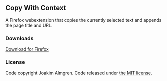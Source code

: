 ## Copy With Context
A Firefox webextension that copies the currently selected text and appends the page title and URL.

### Downloads
[Download for Firefox](https://addons.mozilla.org/en-US/firefox/addon/copy-with-context/)

### License
Code copyright Joakim Almgren. Code released under [the MIT license](https://github.com/joakimoa/copywithcontext/blob/master/LICENSE).